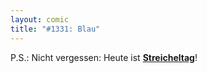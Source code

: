 ```yaml
---
layout: comic
title: "#1331: Blau"
---
```


P.S.: Nicht vergessen: Heute ist <a href="http://www.fonflatter.de/kalender"><strong>Streicheltag</strong></a>!
